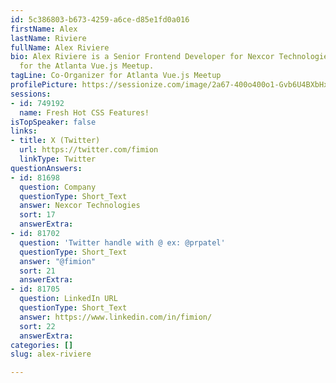 ```yaml
---
id: 5c386803-b673-4259-a6ce-d85e1fd0a016
firstName: Alex
lastName: Riviere
fullName: Alex Riviere
bio: Alex Riviere is a Senior Frontend Developer for Nexcor Technologies and a Co-Organizer
  for the Atlanta Vue.js Meetup.
tagLine: Co-Organizer for Atlanta Vue.js Meetup
profilePicture: https://sessionize.com/image/2a67-400o400o1-Gvb6U4BXbHxWHRApqyTe58.jpg
sessions:
- id: 749192
  name: Fresh Hot CSS Features!
isTopSpeaker: false
links:
- title: X (Twitter)
  url: https://twitter.com/fimion
  linkType: Twitter
questionAnswers:
- id: 81698
  question: Company
  questionType: Short_Text
  answer: Nexcor Technologies
  sort: 17
  answerExtra:
- id: 81702
  question: 'Twitter handle with @ ex: @prpatel'
  questionType: Short_Text
  answer: "@fimion"
  sort: 21
  answerExtra:
- id: 81705
  question: LinkedIn URL
  questionType: Short_Text
  answer: https://www.linkedin.com/in/fimion/
  sort: 22
  answerExtra:
categories: []
slug: alex-riviere

---
```

